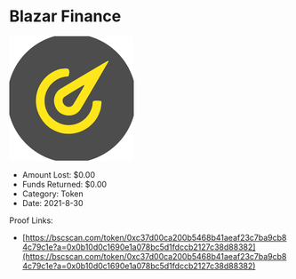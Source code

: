 # Blazar Finance
![Blazar Finance](/rektimages/Blazar-Finance.png)
- Amount Lost: $0.00
- Funds Returned: $0.00
- Category: Token
- Date: 2021-8-30



Proof Links:
- [https://bscscan.com/token/0xc37d00ca200b5468b41aeaf23c7ba9cb84c79c1e?a=0x0b10d0c1690e1a078bc5d1fdccb2127c38d88382](https://bscscan.com/token/0xc37d00ca200b5468b41aeaf23c7ba9cb84c79c1e?a=0x0b10d0c1690e1a078bc5d1fdccb2127c38d88382)


